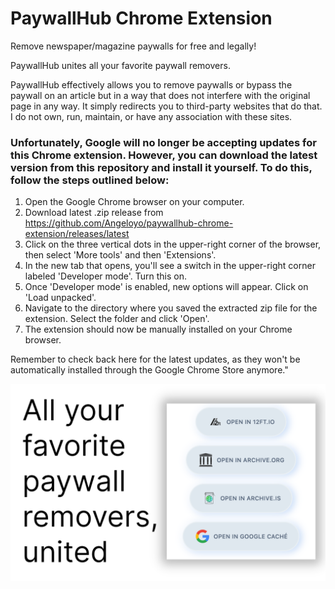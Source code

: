 # PaywallHub Chrome Extension

Remove newspaper/magazine paywalls for free and legally!

PaywallHub unites all your favorite paywall removers.

PaywallHub effectively allows you to remove paywalls or bypass the paywall on an article but in a way that does not interfere with the original page in any way. It simply redirects you to third-party websites that do that. I do not own, run, maintain, or have any association with these sites.

### Unfortunately, Google will no longer be accepting updates for this Chrome extension. However, you can download the latest version from this repository and install it yourself. To do this, follow the steps outlined below:

1. Open the Google Chrome browser on your computer.
2. Download latest .zip release from https://github.com/Angeloyo/paywallhub-chrome-extension/releases/latest
3. Click on the three vertical dots in the upper-right corner of the browser, then select 'More tools' and then 'Extensions'.
4. In the new tab that opens, you'll see a switch in the upper-right corner labeled 'Developer mode'. Turn this on.
5. Once 'Developer mode' is enabled, new options will appear. Click on 'Load unpacked'.
6. Navigate to the directory where you saved the extracted zip file for the extension. Select the folder and click 'Open'.
7. The extension should now be manually installed on your Chrome browser.

Remember to check back here for the latest updates, as they won't be automatically installed through the Google Chrome Store anymore."

![image-paywallhub](/img/1.png)
